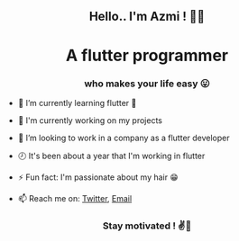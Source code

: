 <h2 align="center"> Hello.. I'm Azmi ! 👋😊</h2>
<h1 align="center"> A flutter programmer </h1>
<h3 align="center"> who makes your life easy 😛 </h3>

- 🌱 I’m currently learning flutter 🧡

- 🔭 I'm currently working on my projects
- 👯 I’m looking to work in a company as a flutter developer 
- 🕗 It's been about a year that I'm working in flutter
- ⚡ Fun fact: I'm passionate about my hair 😁 
- 📫 Reach me on: [Twitter](https://twitter.com/anas37796468), [Email]()

<h3 align="center"> Stay motivated ! ✌💪 </h3>

